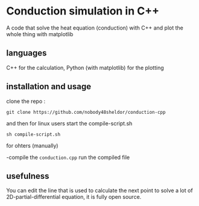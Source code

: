 # Conduction simulation in C++
A code that solve the heat equation (conduction) with C++ and plot the whole thing with matplotlib

## languages
C++ for the calculation,
Python (with matplotlib) for the plotting

## installation and usage
clone the repo :

```
git clone https://github.com/nobody48sheldor/conduction-cpp
```

and then for linux users start the compile-script.sh

```
sh compile-script.sh
```

for ohters (manually)

-compile the `conduction.cpp`
run the compiled file

## usefulness
You can edit the line that is used to calculate the next point to solve a lot of 2D-partial-differential equation, it is fully open source.

